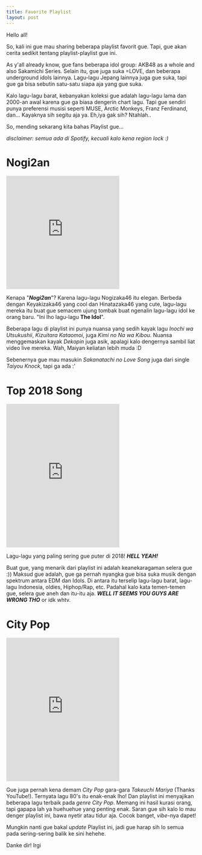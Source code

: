```yaml
---
title: Favorite Playlist
layout: post
---
```


Hello all!

So, kali ini gue mau sharing beberapa playlist favorit gue. Tapi, gue akan cerita sedikit tentang playlist-playlist gue ini.

As y'all already know, gue fans beberapa idol group: AKB48 as a whole and also Sakamichi Series. Selain itu, gue juga suka =LOVE, dan beberapa underground idols lainnya. Lagu-lagu Jepang lainnya juga gue suka, tapi gue ga bisa sebutin satu-satu siapa aja yang gue suka.

Kalo lagu-lagu barat, kebanyakan koleksi gue adalah lagu-lagu lama dan 2000-an awal karena gue ga biasa dengerin chart lagu. Tapi gue sendiri punya preferensi musisi seperti MUSE, Arctic Monkeys, Franz Ferdinand, dan... Kayaknya sih segitu aja ya. Eh,iya gak sih? Ntahlah..

So, mending sekarang kita bahas Playlist gue...

*disclaimer: semua ada di Spotify, kecuali kalo kena region lock :)*

# Nogi2an

<iframe src="https://open.spotify.com/embed/user/emilirgi18/playlist/06X3YPJZPn1Cku3SZCp3MI" width="300" height="300" frameborder="0" allowtransparency="true" allow="encrypted-media"></iframe>

Kenapa "***Nogi2an***"? Karena lagu-lagu Nogizaka46 itu elegan. Berbeda dengan Keyakizaka46 yang cool dan Hinatazaka46 yang cute, lagu-lagu mereka itu buat gue semacem ujung tombak buat ngenalin lagu-lagu idol ke orang baru. "Ini lho lagu-lagu **The Idol**".

Beberapa lagu di playlist ini punya nuansa yang sedih kayak lagu *Inochi wa Utsukushii*, *Kizuitara Kataomoi*, juga *Kimi no Na wa Kibou*. Nuansa menggemaskan kayak *Dekopin* juga asik, apalagi kalo dengernya sambil liat video live mereka. Wah, Maiyan keliatan lebih muda :D

Sebenernya gue mau masukin *Sakanatachi no Love Song* juga dari single *Taiyou Knock*, tapi ga ada :'

# Top 2018 Song

<iframe src="https://open.spotify.com/embed/user/spotify/playlist/37i9dQZF1EjhGur0pkrumh" width="300" height="380" frameborder="0" allowtransparency="true" allow="encrypted-media"></iframe>

Lagu-lagu yang paling sering gue puter di 2018! ***HELL YEAH!***

Buat gue, yang menarik dari playlist ini adalah keanekaragaman selera gue :)) Maksud gue adalah, gue ga pernah nyangka gue bisa suka musik dengan spektrum antara EDM dan Idols. Di antara itu terselip lagu-lagu barat, lagu-lagu Indonesia, oldies, Hiphop/Rap, etc. Padahal kalo kata temen-temen gue, selera gue aneh dan itu-itu aja. ***WELL IT SEEMS YOU GUYS ARE WRONG THO*** or idk whtv.

# City Pop

<iframe src="https://open.spotify.com/embed/user/tjnickerson/playlist/3j2osvmecEao5nmo9jZ5df" width="300" height="380" frameborder="0" allowtransparency="true" allow="encrypted-media"></iframe>

Gue juga pernah kena demam *City Pop* gara-gara *Takeuchi Mariya* (Thanks YouTube!). Ternyata lagu 80's itu enak-enak lho! Dan playlist ini menyajikan beberapa lagu terbaik pada *genre City Pop*. Memang ini hasil kurasi orang, tapi gapapa lah ya huehuehue yang penting enak. Saran gue sih kalo lo mau denger playlist ini, bawa nyetir atau tidur aja. Cocok banget, *vibe*-nya dapet!



Mungkin nanti gue bakal *update* Playlist ini, jadi gue harap sih lo semua pada sering-sering balik ke sini hehehe.

Danke dir!
Irgi
